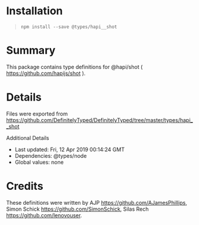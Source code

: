 # Installation
> `npm install --save @types/hapi__shot`

# Summary
This package contains type definitions for @hapi/shot ( https://github.com/hapijs/shot ).

# Details
Files were exported from https://github.com/DefinitelyTyped/DefinitelyTyped/tree/master/types/hapi__shot

Additional Details
 * Last updated: Fri, 12 Apr 2019 00:14:24 GMT
 * Dependencies: @types/node
 * Global values: none

# Credits
These definitions were written by AJP <https://github.com/AJamesPhillips>, Simon Schick <https://github.com/SimonSchick>, Silas Rech <https://github.com/lenovouser>.
